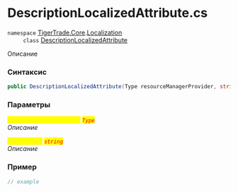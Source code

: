 
# DescriptionLocalizedAttribute.cs
`namespace` [TigerTrade.Core](../../../../TigerTrade.Core.md).[Localization](../../../../TigerTrade.Core/Localization.md)  
&nbsp;&nbsp;&nbsp;&nbsp;&nbsp;&nbsp;&nbsp;&nbsp;&nbsp;`class` [DescriptionLocalizedAttribute](../../DescriptionLocalizedAttribute.cs.md)

Описание

### Синтаксис
```csharp
public DescriptionLocalizedAttribute(Type resourceManagerProvider, string resourceKey)
```
### Параметры  
<mark style="color:yellow;">`resourceManagerProvider`</mark> <mark style="color:red;">*`Type`*</mark>  
 *Описание*  
  
<mark style="color:yellow;">`resourceKey`</mark> <mark style="color:red;">*`string`*</mark>  
 *Описание*  
  


### Пример  
```csharp
// example
```
                    
                    